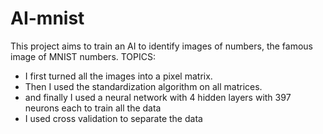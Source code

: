 # AI-mnist
This project aims to train an AI to identify images of numbers, the famous image of MNIST numbers.
TOPICS:
  - I first turned all the images into a pixel matrix.
  - Then I used the standardization algorithm on all matrices.
  - and finally I used a neural network with 4 hidden layers with 397 neurons each to train all the data
  - I used cross validation to separate the data
